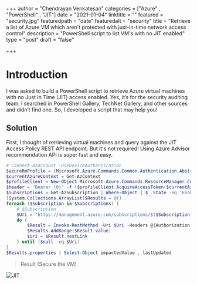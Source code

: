 +++
author = "Chendrayan Venkatesan"
categories = ["Azure" , "PowerShell" , "JIT"]
date = "2021-01-04"
linktitle = ""
featured = "security.jpg"
featuredpath = "date"
featuredalt = "security"
title = "Retrieve a list of Azure VM which aren't protected with just-in-time network access control"
description = "PowerShell script to list VM's with no JIT enabled"
type = "post"
draft = "false"

+++

# Introduction

I was asked to build a PowerShell script to retrieve Azure virtual machines with no Just In Time (JIT) access enabled. Yes, it’s for the security auditing team. I searched in PowerShell Gallery, TechNet Gallery, and other sources and didn’t find one. So, I developed a script that may help you!

## Solution

First, I thought of retrieving virtual machines and query against the JIT Access Policy REST API endpoint. But it's not required! Using Azure Advisor recommendation API is super fast and easy.

```powershell
# Connect-AzAccount -UseDeviceAuthentication
$azureRmProfile = [Microsoft.Azure.Commands.Common.Authentication.Abstractions.AzureRmProfileProvider]::Instance.Profile
$currentAzureContext = Get-AzContext
$profileClient = New-Object Microsoft.Azure.Commands.ResourceManager.Common.RMProfileClient($azureRmProfile)
$header = "Bearer {0}" -f ($profileClient.AcquireAccessToken($currentAzureContext.Subscription.TenantId).AccessToken)
$Subscriptions = Get-AzSubscription | Where-Object { $_.State -eq 'Enabled' }
[System.Collections.ArrayList]$Results = @()
foreach ($Subscription in $Subscriptions) {
    # $Subscription
    $Uri = "https://management.azure.com/subscriptions/$($Subscription.Id)/providers/Microsoft.Advisor/recommendations?api-version=2017-04-19&`$filter=RecommendationTypeGuid eq '805651bc-6ecd-4c73-9b55-97a19d0582d0'"
    do {
        $Result = Invoke-RestMethod -Uri $Uri -Headers @{Authorization = $header } -Verbose
        $Results.AddRange($Result.value)
        $Uri = $Result.nextLink
    } until ($null -eq $Uri)
}
$Results.properties | Select-Object impactedValue , lastUpdated
```

> Result (Secure the VM)

![JIT](img/JIT.png)
